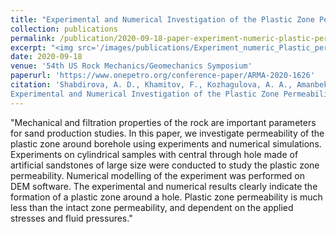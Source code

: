 ```yaml
---
title: "Experimental and Numerical Investigation of the Plastic Zone Permeability"
collection: publications
permalink: /publication/2020-09-18-paper-experiment-numeric-plastic-permeability
excerpt: "<img src='/images/publications/Experiment_numeric_Plastic_permeability' style='float:left;width:474px;height:433px;'>"
date: 2020-09-18
venue: '54th US Rock Mechanics/Geomechanics Symposium'
paperurl: 'https://www.onepetro.org/conference-paper/ARMA-2020-1626'
citation: 'Shabdirova, A. D., Khamitov, F., Kozhagulova, A. A., Amanbek, Y., Minh, N. H., & Zhao, Y. (2020, September). 
Experimental and Numerical Investigation of the Plastic Zone Permeability. In 54th US Rock Mechanics/Geomechanics Symposium. American Rock Mechanics Association.'
---
```


"Mechanical and filtration properties of the rock are important parameters for sand production studies. 
In this paper, we investigate permeability of the plastic zone around borehole using experiments and numerical simulations. 
Experiments on cylindrical samples with central through hole made of artificial sandstones of large size were conducted to study the plastic zone permeability. 
Numerical modelling of the experiment was performed on DEM software. The experimental and numerical results clearly indicate the formation of a plastic zone around a hole. 
Plastic zone permeability is much less than the intact zone permeability, and dependent on the applied stresses and fluid pressures."

